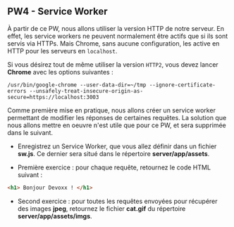 ## PW4 - Service Worker

À partir de ce PW, nous allons utiliser la version HTTP de notre serveur. En effet, les service workers ne peuvent normalement être actifs que si ils sont servis via HTTPs. Mais Chrome, sans aucune configuration, les active en HTTP pour les serveurs en `localhost`.

Si vous désirez tout de même utiliser la version `HTTP2`, vous devez lancer **Chrome** avec les options suivantes :

```shell
/usr/bin/google-chrome --user-data-dir=~/tmp --ignore-certificate-errors --unsafely-treat-insecure-origin-as-secure=https://localhost:3003
```

Comme première mise en pratique, nous allons créer un service worker permettant de modifier les réponses de certaines requêtes. La solution que nous allons mettre en oeuvre n'est utile que pour ce PW, et sera supprimée dans le suivant.

* Enregistrez un Service Worker, que vous allez définir dans un fichier **sw.js**. Ce dernier sera situé dans le répertoire **server/app/assets**.

* Première exercice : pour chaque requête, retournez le code HTML suivant :

```html
<h1> Bonjour Devoxx ! </h1>
```

* Second exercice : pour toutes les requêtes envoyées pour récupérer des images **jpeg**,
retournez le fichier **cat.gif** du répertoire **server/app/assets/imgs**.